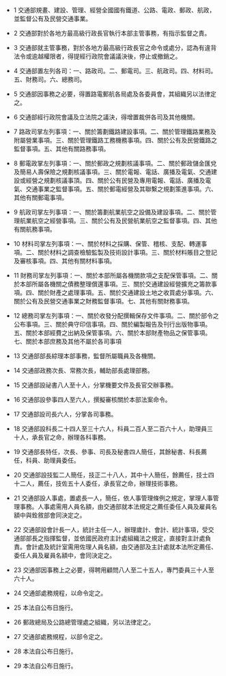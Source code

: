 * 1 交通部規畫、建設、管理、經營全國國有鐵道、公路、電政、郵政、航政，並監督公有及民營交通事業。

* 2 交通部對於各地方最高級行政長官執行本部主管事務，有指示監督之責。

* 3 交通部就主管事務，對於各地方最高級行政長官之命令或處分，認為有違背法令或逾越權限者，得提經行政院會議議決後，停止或撤銷之。

* 4 交通部置左列各司：一、路政司。二、郵電司。三、航政司。四、材料司。五、財務司。六、總務司。

* 5 交通部因事務之必要，得置路電郵航各局處及各委員會，其組織另以法律定之。

* 6 交通部經行政院會議及立法院之議決，得增置裁併各司及其他機關。

* 7 路政司掌左列事項：一、關於籌劃鐵路建設事項。二、關於管理鐵路業務及附屬營業事項。三、關於管理鐵路工務機務事項。四、關於公有及民營鐵路之監督事項。五、其他有關路務事項。

* 8 郵電政掌左列事項：一、關於郵政之規劃核議事項。二、關於郵政儲金匯兌及簡易人壽保險之規劃核議事項。三、關於電報、電話、廣播及電氣、交通建設或經營之規劃核議事頂。四、關於公有民營及專用電報、電話、廣播及電氣、交通事業之監督事項。五、關於郵電經營及其聯繫之規劃策進事項。六、其他有關郵電事項。

* 9 航政司掌左列事項：一、關於籌劃航業航空之設備及建設事項。二、關於管理航業航空之經營事項。三、關於公有及民營航業航空之監督事項。四、其他有關航務事項。

* 10 材料司掌左列事項：一、關於材料之採購、保管、稽核、支配、轉運事項。二、關於材料之調查檢驗監製及技術設計事項。三、關於材料賬目之登記及審核事項。四、其他有關材料事項。

* 11 財務司掌左列事項：一、關於本部所屬各機關款項之支配保管事項。二、關於本部所屬各機關之債務整理償還事項。三、關於交通建設經營擴充之籌款事項。四、關於財產之處理事項。五、關於交通建設土地之收買處分事項。六、關於公有及民營交通事業之財務監督事項。七、其他有關財務事項。

* 12 總務司掌左列事項：一、關於收發分配撰輯保存文件事項。二、關於部令之公布事項。三、關於典守印信事項。四、關於編製報告及刊行出版物事項。五、關於本部經費之出納及保管事項。六、關於本部財產物品之保管事項。七、關於本部庶務及其他不屬於各司事項

* 13 交通部部長綜理本部事務，監督所屬職員及各機關。

* 14 交通部政務次長、常務次長，輔助部長處理部務。

* 15 交通部設祕書八人至十人，分掌機要文件及長官交辦事務。

* 16 交通部設參事四人至六人，撰擬審核關於本部法案命令。

* 17 交通部設司長六人，分掌各司事務。

* 18 交通部設科長二十四人至三十六人，科員二百人至二百六十人，助理員三十人，承長官之命，辦理各科事務。

* 19 交通部長特任，次長、參事、司長及秘書四人簡任，其餘秘書、科長薦任，科員、助理員委任。

* 20 交通部設技監二人簡任，技正二十八人，其中十人簡任，餘薦任，技士四十二人，薦任，技佐五十人委任，承長官之命，辦理技術事務。

* 21 交通部設人事處，置處長一人，簡任，依人事管理條例之規定，掌理人事管理事務。人事處需用人員名額，由交通部就本法規定之薦任委任人員及雇員名額中與銓敘部會同決定之。

* 22 交通部設會計長一人，統計主任一人，辦理歲計、會計、統計事項，受交通部部長之指揮監督，並依國民政府主計處組織法之規定，直接對主計處負責。會計處及統計室需用佐理人員名額，由交通部及主計處就本法所定薦任、委任人員及雇員名額中，會同決定之。

* 23 交通部因事務上之必要，得聘用顧問八人至二十五人，專門委員三十人至六十人。

* 24 交通部處務規程，以命令定之。

* 25 本法自公布日施行。

* 26 郵政總局及公路總管理處之組織，另以法律定之。

* 27 交通部處務規程，以部令定之。

* 28 本法自公布日施行。

* 29 本法自公布日施行。

